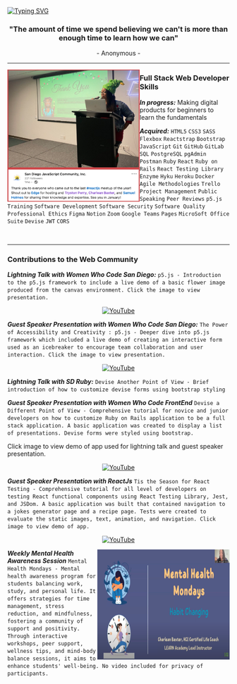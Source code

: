 [![Typing SVG](https://readme-typing-svg.herokuapp.com?color=478C8F&size=35&center=true&vCenter=true&width=1000&lines=Aloha+🌺;Welcome+to+my+GitHub+profile!;My+name+is+Charlean+Baxter;Full+Stack+Web+Developer;Mentor;Let's-Tackle-That-Blocker+Buddy)](https://git.io/typing-svg)

<h3 align="center">"The amount of time we spend believing we can't is more than enough time to learn how we can"</h3>
<p align="center">- Anonymous -</p>
<hr>

<img align="left" height="300px" width="300px" alt="blue letter p dissected for processing foundation icon" src="https://github.com/SunkissedQueen/sunkissedqueen/blob/main/reactjs.png"/>

<h3>Full Stack Web Developer Skills</h3> 

***In progress:*** Making digital products for beginners to learn the fundamentals

***Acquired:*** `HTML5` `CSS3` `SASS` `Flexbox` `Reactstrap` `Bootstrap` `JavaScript` `Git` `GitHub` `GitLab` `SQL` `PostgreSQL` `pgAdmin` `Postman` `Ruby` `React` `Ruby on Rails` `React Testing Library` `Enzyme` `Hyku` `Heroku` `Docker` `Agile Methodologies` `Trello` `Project Management` `Public Speaking` `Peer Reviews` `p5.js` `Training` `Software Development` `Software Security` `Software Quality` `Professional Ethics` `Figma` `Notion` `Zoom` `Google Teams` `Pages` `MicroSoft Office Suite` `Devise` `JWT` `CORS`

<br>
<hr>
<h3>Contributions to the Web Community</h3>  

***Lightning Talk with Women Who Code San Diego:*** `p5.js - Introduction to the p5.js framework to include a live demo of a basic flower image produced from the canvas environment. Click the image to view presentation.`  

<div align="center">  
  
  [![YouTube](http://img.youtube.com/vi/ajWYMPuMS6k/0.jpg)](https://www.youtube.com/watch?v=ajWYMPuMS6k)  

</div>

***Guest Speaker Presentation with Women Who Code San Diego:*** `The Power of Accessibility and Creativity : p5.js - Deeper dive into p5.js framework which included a live demo of creating an interactive form used as an icebreaker to encourage team collaboration and user interaction. Click the image to view presentation.`  

<div align="center">
  
  [![YouTube](http://img.youtube.com/vi/C7PmrAYjle8/0.jpg)](https://www.youtube.com/watch?v=C7PmrAYjle8)

</div>  

***Lightning Talk with SD Ruby:*** `Devise Another Point of View - Brief introduction of how to customize devise forms using bootstrap styling`  

***Guest Speaker Presentation with Women Who Code FrontEnd*** `Devise a Different Point of View - Comprehensive tutorial for novice and junior developers on how to customize Ruby on Rails application to be a full stack application. A basic application was created to display a list of presentations. Devise forms were styled using bootstrap.`

Click image to view demo of app used for lightning talk and guest speaker presentation.

<div align="center">
  
  [![YouTube](http://img.youtube.com/vi/W0gH3b5TQrA/0.jpg)](https://www.youtube.com/watch?v=W0gH3b5TQrA)

</div> 

***Guest Speaker Presentation with ReactJs*** `Tis the Season for React Testing - Comprehensive tutorial for all level of developers on testing React functional components using React Testing Library, Jest, and JSDom. A basic application was built that contained navigation to a jokes generator page and a recipe page. Tests were created to evaluate the static images, text, animation, and navigation. Click image to view demo of app.`  

<div align="center">
  
  [![YouTube](http://img.youtube.com/vi/NYlsK_4saVE/0.jpg)](https://www.youtube.com/watch?NYlsK_4saVE)

</div> 

<img align="right" height="250px" width="300px" alt="blue letter p dissected for processing foundation icon" src="https://github.com/SunkissedQueen/sunkissedqueen/blob/main/mental-health.png"/>

***Weekly Mental Health Awareness Session*** `Mental Health Mondays - Mental health awareness program for students balancing work, study, and personal life. It offers strategies for time management, stress reduction, and mindfulness, fostering a community of support and positivity. Through interactive workshops, peer support, wellness tips, and mind-body balance sessions, it aims to enhance students' well-being. No video included for privacy of participants.`  





